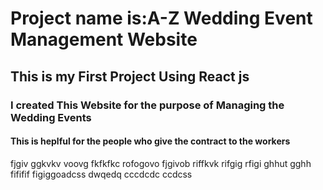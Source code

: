  <h1>Project name is:A-Z Wedding Event Management Website</h1>
<h2>This is my First Project Using React js</h1>
<h3> I created This Website for the purpose of Managing the Wedding Events</h2>
<h4>This is heplful for the people who give the contract to the workers</h4>
fjgiv
ggkvkv
voovg
fkfkfkc
rofogovo
fjgivob
riffkvk
rifgig
rfigi
ghhut
gghh
fififif
figiggoadcss
dwqedq
cccdcdc
 ccdcss
